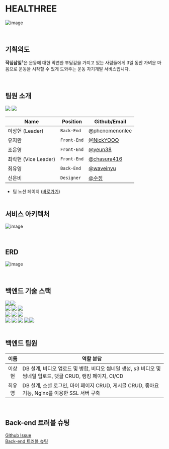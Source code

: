 # **HEALTHREE**

![image](https://user-images.githubusercontent.com/99732695/193487748-3202d2cf-7146-4729-9d93-f029f2e1be8e.png)

<br>

## **기획의도**

**작심삼일³**은 운동에 대한 막연한 부담감을 가지고 있는 사람들에게 3일 동안 가벼운 마음으로 운동을 시작할 수 있게 도와주는 운동 자기개발 서비스입니다.

<br>

## **팀원 소개**

<img src="https://img.shields.io/badge/react-61DAFB?style=plastic&logo=react&logoColor=black"> <img src="https://img.shields.io/badge/node.js-339933?style=plastic&logo=Node.js&logoColor=white">

| Name                 | Position    | Github/Email                                       |
| -------------------- | ----------- | -------------------------------------------------- |
| 이상현 (Leader)      | `Back-End`  | [@phenomenonlee](https://github.com/phenomenonleE) |
| 유지완               | `Front-End` | [@NickYOOO](https://github.com/NickYOOO)           |
| 조은영               | `Front-End` | [@yeun38](https://github.com/yeun38)               |
| 최락현 (Vice Leader) | `Front-End` | [@chasura416](https://github.com/chasura416)       |
| 최유영               | `Back-End`  | [@waveinyu](https://github.com/waveinyu)           |
| 신은비               | `Designer`  | [@수정](수정)                                      |

-   팀 노션 페이지 ([바로가기](https://www.notion.so/864fe5f8be8f4736895b8c29197de182)) <br> <br>

## **서비스 아키텍처**

![image](https://user-images.githubusercontent.com/99732695/193539155-bca8327c-b73e-4b40-adce-b1c644b2ea5a.png)

<br>

## **ERD**

![image](https://user-images.githubusercontent.com/99732695/193457382-b0c169b6-0d09-47c8-a051-09d9edaed654.png)

<br>

## **백엔드 기술 스택**

<img src="https://img.shields.io/badge/node.js-339933?style=plastic&logo=Node.js&logoColor=white"><img src="https://img.shields.io/badge/Express-000000?style=plastic&logo=Express&logoColor=white"> <br> <img src="https://img.shields.io/badge/JWT-000000?style=plastic&logo=JSON Web Tokens&logoColor=white"> <img src="https://img.shields.io/badge/Passport-34E27A?style=plastic&logo=Passport&logoColor=white"> <img src="https://img.shields.io/badge/FFmpeg-007808?style=plastic&logo=FFmpeg&logoColor=white"><br> <img src="https://img.shields.io/badge/Sequelize-52B0E7?style=plastic&logo=Sequelize&logoColor=white"> <img src="https://img.shields.io/badge/MySQL-4479A1?style=plastic&logo=MySQL&logoColor=white"> <img src="https://img.shields.io/badge/AWS RDS-527FFF?style=plastic&logo=Amazon RDS&logoColor=white"><br> <img src="https://img.shields.io/badge/GitHub Actions-2088FF?style=plastic&logo=GitHub Actions&logoColor=white"> <img src="https://img.shields.io/badge/AWS EC2-FF9900?style=plastic&logo=Amazon EC2&logoColor=white"> <img src="https://img.shields.io/badge/AWS S3-1572B6?style=plastic&logo=Amazon S3&logoColor=white"> <img src="https://img.shields.io/badge/NGINX-009639?style=plastic&logo=NGINX&logoColor=white"><img src="https://img.shields.io/badge/PM2-2B037A?style=plastic&logo=PM2 RDS&logoColor=white"><br> <br>

## **백엔드 팀원**

| 이름 | <center>역할 분담</center> |
| :-: | --- |
| 이상현 | DB 설계, 비디오 업로드 및 병합, 비디오 썸네일 생성, s3 비디오 및 썸네일 업로드, 댓글 CRUD, 랭킹 페이지, CI/CD |
| 최유영 | DB 설계, 소셜 로그인, 마이 페이지 CRUD, 게시글 CRUD, 좋아요 기능, Nginx를 이용한 SSL 서버 구축 |

<br>

## **Back-end 트러블 슈팅**

[Github Issue](https://github.com/Final-healthree/healthree-backend/issues) <br> [Back-end 트러블 슈팅](https://www.notion.so/b9ab1b43f44d42c0be5fc4c45cc0cd29?v=9a6a947295134c06a6589be6271f43ce)
